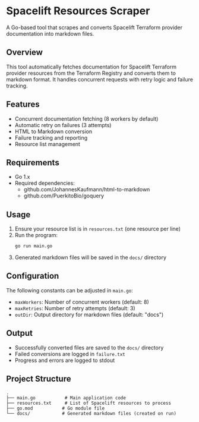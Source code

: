 # Spacelift Resources Scraper

A Go-based tool that scrapes and converts Spacelift Terraform provider documentation into markdown files.

## Overview

This tool automatically fetches documentation for Spacelift Terraform provider resources from the Terraform Registry and converts them to markdown format. It handles concurrent requests with retry logic and failure tracking.

## Features

- Concurrent documentation fetching (8 workers by default)
- Automatic retry on failures (3 attempts)
- HTML to Markdown conversion
- Failure tracking and reporting
- Resource list management

## Requirements

- Go 1.x
- Required dependencies:
  - github.com/JohannesKaufmann/html-to-markdown
  - github.com/PuerkitoBio/goquery

## Usage

1. Ensure your resource list is in `resources.txt` (one resource per line)
2. Run the program:
   ```sh
   go run main.go
   ```
3. Generated markdown files will be saved in the `docs/` directory

## Configuration

The following constants can be adjusted in `main.go`:

- `maxWorkers`: Number of concurrent workers (default: 8)
- `maxRetries`: Number of retry attempts (default: 3)
- `outDir`: Output directory for markdown files (default: "docs")

## Output

- Successfully converted files are saved to the `docs/` directory
- Failed conversions are logged in `failure.txt`
- Progress and errors are logged to stdout

## Project Structure

```
.
├── main.go           # Main application code
├── resources.txt     # List of Spacelift resources to process
├── go.mod           # Go module file
└── docs/            # Generated markdown files (created on run)
```
